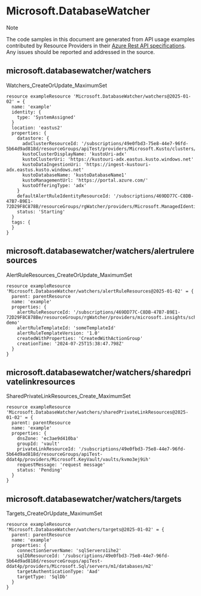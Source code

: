 # Microsoft.DatabaseWatcher
  
> [!NOTE]
> The code samples in this document are generated from API usage examples contributed by Resource Providers in their [Azure Rest API specifications](https://github.com/Azure/azure-rest-api-specs). Any issues should be reported and addressed in the source.


## microsoft.databasewatcher/watchers

Watchers_CreateOrUpdate_MaximumSet
```bicep
resource exampleResource 'Microsoft.DatabaseWatcher/watchers@2025-01-02' = {
  name: 'example'
  identity: {
    type: 'SystemAssigned'
  }
  location: 'eastus2'
  properties: {
    datastore: {
      adxClusterResourceId: '/subscriptions/49e0fbd3-75e8-44e7-96fd-5b64d9ad818d/resourceGroups/apiTest/providers/Microsoft.Kusto/clusters/apiTestKusto'
      kustoClusterDisplayName: 'kustoUri-adx'
      kustoClusterUri: 'https://kustouri-adx.eastus.kusto.windows.net'
      kustoDataIngestionUri: 'https://ingest-kustouri-adx.eastus.kusto.windows.net'
      kustoDatabaseName: 'kustoDatabaseName1'
      kustoManagementUrl: 'https://portal.azure.com/'
      kustoOfferingType: 'adx'
    }
    defaultAlertRuleIdentityResourceId: '/subscriptions/469DD77C-C8DB-47B7-B9E1-72D29F8C878B/resourceGroups/rgWatcher/providers/Microsoft.ManagedIdentity/userAssignedIdentities/3pmtest'
    status: 'Starting'
  }
  tags: {
  }
}
```

## microsoft.databasewatcher/watchers/alertruleresources

AlertRuleResources_CreateOrUpdate_MaximumSet
```bicep
resource exampleResource 'Microsoft.DatabaseWatcher/watchers/alertRuleResources@2025-01-02' = {
  parent: parentResource 
  name: 'example'
  properties: {
    alertRuleResourceId: '/subscriptions/469DD77C-C8DB-47B7-B9E1-72D29F8C878Be/resourceGroups/rgWatcher/providers/microsoft.insights/scheduledqueryrules/alerts-demo'
    alertRuleTemplateId: 'someTemplateId'
    alertRuleTemplateVersion: '1.0'
    createdWithProperties: 'CreatedWithActionGroup'
    creationTime: '2024-07-25T15:38:47.798Z'
  }
}
```

## microsoft.databasewatcher/watchers/sharedprivatelinkresources

SharedPrivateLinkResources_Create_MaximumSet
```bicep
resource exampleResource 'Microsoft.DatabaseWatcher/watchers/sharedPrivateLinkResources@2025-01-02' = {
  parent: parentResource 
  name: 'example'
  properties: {
    dnsZone: 'ec3ae9d410ba'
    groupId: 'vault'
    privateLinkResourceId: '/subscriptions/49e0fbd3-75e8-44e7-96fd-5b64d9ad818d/resourceGroups/apiTest-ddat4p/providers/Microsoft.KeyVault/vaults/kvmo3ej9ih'
    requestMessage: 'request message'
    status: 'Pending'
  }
}
```

## microsoft.databasewatcher/watchers/targets

Targets_CreateOrUpdate_MaximumSet
```bicep
resource exampleResource 'Microsoft.DatabaseWatcher/watchers/targets@2025-01-02' = {
  parent: parentResource 
  name: 'example'
  properties: {
    connectionServerName: 'sqlServero1ihe2'
    sqlDbResourceId: '/subscriptions/49e0fbd3-75e8-44e7-96fd-5b64d9ad818d/resourceGroups/apiTest-ddat4p/providers/Microsoft.Sql/servers/m1/databases/m2'
    targetAuthenticationType: 'Aad'
    targetType: 'SqlDb'
  }
}
```
